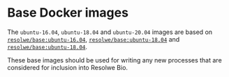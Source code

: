 # Base Docker images

The `ubuntu-16.04`, `ubuntu-18.04` and `ubuntu-20.04` images are based on
[`resolwe/base:ubuntu-16.04`](https://hub.docker.com/r/resolwe/base/),
[`resolwe/base:ubuntu-18.04`](https://hub.docker.com/r/resolwe/base/) and
[`resolwe/base:ubuntu-18.04`](https://hub.docker.com/r/resolwe/base/).

These base images should be used for writing any new processes that are
considered for inclusion into Resolwe Bio.

